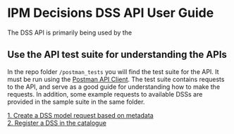 # IPM Decisions DSS API User Guide

The DSS API is primarily being used by the 

## Use the API test suite for understanding the APIs
In the repo folder `/postman_tests` you will find the test suite for the API. It must be run using the [Postman API Client](https://www.postman.com/product/api-client/). The test suite contains requests to the API, and serve as a good guide for understanding how to make the requests. In addition, some example requests to available DSSs are provided in the sample suite in the same folder.

[1. Create a DSS model request based on metadata](apirequest.md)<br/>
[2. Register a DSS in the catalogue](registerdss.md)